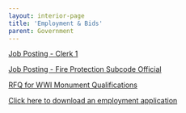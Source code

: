 ```yaml
---
layout: interior-page
title: 'Employment & Bids'
parent: Government
---
```


[Job Posting - Clerk 1](https://storage.googleapis.com/static.rutherford-nj.com/finance/Employment/CLERK000.pdf)

[Job Posting - Fire Protection Subcode Official](https://storage.googleapis.com/static.rutherford-nj.com/finance/Employment/subcode-official.pdf)

[RFQ for WWI Monument Qualifications](https://storage.googleapis.com/static.rutherford-nj.com/finance/Employment/WWI%20Conservation%20Prequalify%20RFQ_%20Rutherford%20.pdf)

[Click here to download an employment application](https://storage.googleapis.com/static.rutherford-nj.com/borough-clerk/permits-licenses/Employment%20Application.pdf)
